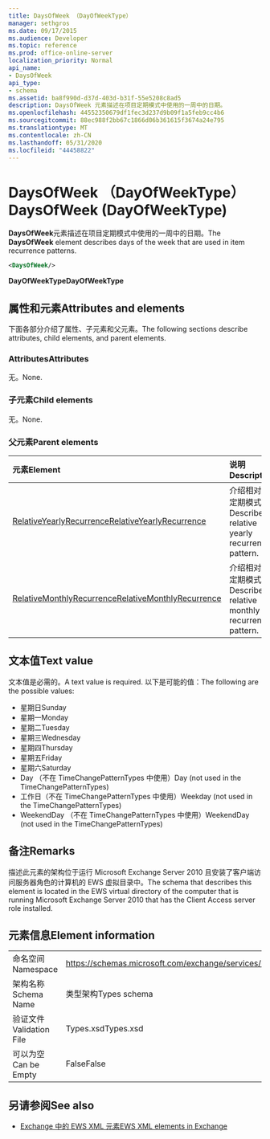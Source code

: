```yaml
---
title: DaysOfWeek （DayOfWeekType）
manager: sethgros
ms.date: 09/17/2015
ms.audience: Developer
ms.topic: reference
ms.prod: office-online-server
localization_priority: Normal
api_name:
- DaysOfWeek
api_type:
- schema
ms.assetid: ba8f990d-d37d-403d-b31f-55e5208c8ad5
description: DaysOfWeek 元素描述在项目定期模式中使用的一周中的日期。
ms.openlocfilehash: 44552350679df1fec3d237d9b09f1a5feb9cc4b6
ms.sourcegitcommit: 88ec988f2bb67c1866d06b361615f3674a24e795
ms.translationtype: MT
ms.contentlocale: zh-CN
ms.lasthandoff: 05/31/2020
ms.locfileid: "44458822"
---
```

# <a name="daysofweek-dayofweektype"></a><span data-ttu-id="4edea-103">DaysOfWeek （DayOfWeekType）</span><span class="sxs-lookup"><span data-stu-id="4edea-103">DaysOfWeek (DayOfWeekType)</span></span>

<span data-ttu-id="4edea-104">**DaysOfWeek**元素描述在项目定期模式中使用的一周中的日期。</span><span class="sxs-lookup"><span data-stu-id="4edea-104">The **DaysOfWeek** element describes days of the week that are used in item recurrence patterns.</span></span> 
  
```xml
<DaysOfWeek/>
```

<span data-ttu-id="4edea-105">**DayOfWeekType**</span><span class="sxs-lookup"><span data-stu-id="4edea-105">**DayOfWeekType**</span></span>

## <a name="attributes-and-elements"></a><span data-ttu-id="4edea-106">属性和元素</span><span class="sxs-lookup"><span data-stu-id="4edea-106">Attributes and elements</span></span>

<span data-ttu-id="4edea-107">下面各部分介绍了属性、子元素和父元素。</span><span class="sxs-lookup"><span data-stu-id="4edea-107">The following sections describe attributes, child elements, and parent elements.</span></span>
  
### <a name="attributes"></a><span data-ttu-id="4edea-108">Attributes</span><span class="sxs-lookup"><span data-stu-id="4edea-108">Attributes</span></span>

<span data-ttu-id="4edea-109">无。</span><span class="sxs-lookup"><span data-stu-id="4edea-109">None.</span></span>
  
### <a name="child-elements"></a><span data-ttu-id="4edea-110">子元素</span><span class="sxs-lookup"><span data-stu-id="4edea-110">Child elements</span></span>

<span data-ttu-id="4edea-111">无。</span><span class="sxs-lookup"><span data-stu-id="4edea-111">None.</span></span>
  
### <a name="parent-elements"></a><span data-ttu-id="4edea-112">父元素</span><span class="sxs-lookup"><span data-stu-id="4edea-112">Parent elements</span></span>

|<span data-ttu-id="4edea-113">**元素**</span><span class="sxs-lookup"><span data-stu-id="4edea-113">**Element**</span></span>|<span data-ttu-id="4edea-114">**说明**</span><span class="sxs-lookup"><span data-stu-id="4edea-114">**Description**</span></span>|
|:-----|:-----|
|[<span data-ttu-id="4edea-115">RelativeYearlyRecurrence</span><span class="sxs-lookup"><span data-stu-id="4edea-115">RelativeYearlyRecurrence</span></span>](relativeyearlyrecurrence.md) <br/> |<span data-ttu-id="4edea-116">介绍相对年定期模式。</span><span class="sxs-lookup"><span data-stu-id="4edea-116">Describes a relative yearly recurrence pattern.</span></span>  <br/> |
|[<span data-ttu-id="4edea-117">RelativeMonthlyRecurrence</span><span class="sxs-lookup"><span data-stu-id="4edea-117">RelativeMonthlyRecurrence</span></span>](relativemonthlyrecurrence.md) <br/> |<span data-ttu-id="4edea-118">介绍相对月定期模式。</span><span class="sxs-lookup"><span data-stu-id="4edea-118">Describes a relative monthly recurrence pattern.</span></span>  <br/> |
   
## <a name="text-value"></a><span data-ttu-id="4edea-119">文本值</span><span class="sxs-lookup"><span data-stu-id="4edea-119">Text value</span></span>

<span data-ttu-id="4edea-120">文本值是必需的。</span><span class="sxs-lookup"><span data-stu-id="4edea-120">A text value is required.</span></span> <span data-ttu-id="4edea-121">以下是可能的值：</span><span class="sxs-lookup"><span data-stu-id="4edea-121">The following are the possible values:</span></span>
  
- <span data-ttu-id="4edea-122">星期日</span><span class="sxs-lookup"><span data-stu-id="4edea-122">Sunday</span></span>    
- <span data-ttu-id="4edea-123">星期一</span><span class="sxs-lookup"><span data-stu-id="4edea-123">Monday</span></span>    
- <span data-ttu-id="4edea-124">星期二</span><span class="sxs-lookup"><span data-stu-id="4edea-124">Tuesday</span></span>   
- <span data-ttu-id="4edea-125">星期三</span><span class="sxs-lookup"><span data-stu-id="4edea-125">Wednesday</span></span>    
- <span data-ttu-id="4edea-126">星期四</span><span class="sxs-lookup"><span data-stu-id="4edea-126">Thursday</span></span>    
- <span data-ttu-id="4edea-127">星期五</span><span class="sxs-lookup"><span data-stu-id="4edea-127">Friday</span></span>    
- <span data-ttu-id="4edea-128">星期六</span><span class="sxs-lookup"><span data-stu-id="4edea-128">Saturday</span></span>    
- <span data-ttu-id="4edea-129">Day （不在 TimeChangePatternTypes 中使用）</span><span class="sxs-lookup"><span data-stu-id="4edea-129">Day (not used in the TimeChangePatternTypes)</span></span>    
- <span data-ttu-id="4edea-130">工作日（不在 TimeChangePatternTypes 中使用）</span><span class="sxs-lookup"><span data-stu-id="4edea-130">Weekday (not used in the TimeChangePatternTypes)</span></span>    
- <span data-ttu-id="4edea-131">WeekendDay （不在 TimeChangePatternTypes 中使用）</span><span class="sxs-lookup"><span data-stu-id="4edea-131">WeekendDay (not used in the TimeChangePatternTypes)</span></span>
    
## <a name="remarks"></a><span data-ttu-id="4edea-132">备注</span><span class="sxs-lookup"><span data-stu-id="4edea-132">Remarks</span></span>

<span data-ttu-id="4edea-133">描述此元素的架构位于运行 Microsoft Exchange Server 2010 且安装了客户端访问服务器角色的计算机的 EWS 虚拟目录中。</span><span class="sxs-lookup"><span data-stu-id="4edea-133">The schema that describes this element is located in the EWS virtual directory of the computer that is running Microsoft Exchange Server 2010 that has the Client Access server role installed.</span></span>
  
## <a name="element-information"></a><span data-ttu-id="4edea-134">元素信息</span><span class="sxs-lookup"><span data-stu-id="4edea-134">Element information</span></span>

|||
|:-----|:-----|
|<span data-ttu-id="4edea-135">命名空间</span><span class="sxs-lookup"><span data-stu-id="4edea-135">Namespace</span></span>  <br/> |https://schemas.microsoft.com/exchange/services/2006/types  <br/> |
|<span data-ttu-id="4edea-136">架构名称</span><span class="sxs-lookup"><span data-stu-id="4edea-136">Schema Name</span></span>  <br/> |<span data-ttu-id="4edea-137">类型架构</span><span class="sxs-lookup"><span data-stu-id="4edea-137">Types schema</span></span>  <br/> |
|<span data-ttu-id="4edea-138">验证文件</span><span class="sxs-lookup"><span data-stu-id="4edea-138">Validation File</span></span>  <br/> |<span data-ttu-id="4edea-139">Types.xsd</span><span class="sxs-lookup"><span data-stu-id="4edea-139">Types.xsd</span></span>  <br/> |
|<span data-ttu-id="4edea-140">可以为空</span><span class="sxs-lookup"><span data-stu-id="4edea-140">Can be Empty</span></span>  <br/> |<span data-ttu-id="4edea-141">False</span><span class="sxs-lookup"><span data-stu-id="4edea-141">False</span></span>  <br/> |
   
## <a name="see-also"></a><span data-ttu-id="4edea-142">另请参阅</span><span class="sxs-lookup"><span data-stu-id="4edea-142">See also</span></span>

- [<span data-ttu-id="4edea-143">Exchange 中的 EWS XML 元素</span><span class="sxs-lookup"><span data-stu-id="4edea-143">EWS XML elements in Exchange</span></span>](ews-xml-elements-in-exchange.md)


